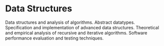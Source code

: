 # Data Structures

Data structures and analysis of algorithms. Abstract datatypes. Specification and implementation of advanced data structures. Theoretical and empirical analysis of recursive and iterative algorithms. Software performance evaluation and testing techniques.
